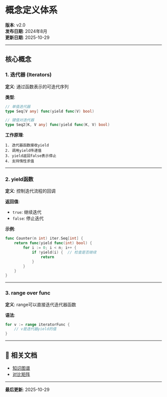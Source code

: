 ﻿# 概念定义体系

**版本**: v2.0  
**发布日期**: 2024年8月  
**更新日期**: 2025-10-29

---

## 核心概念

### 1. 迭代器 (Iterators)

**定义**: 通过函数表示的可迭代序列

**类型**:
```go
// 单值迭代器
type Seq[V any] func(yield func(V) bool)

// 键值对迭代器
type Seq2[K, V any] func(yield func(K, V) bool)
```

**工作原理**:
```
1. 迭代器函数接收yield
2. 调用yield传递值
3. yield返回false表示停止
4. 支持惰性求值
```

---

### 2. yield函数

**定义**: 控制迭代流程的回调

**返回值**:
- `true`: 继续迭代
- `false`: 停止迭代

**示例**:
```go
func Counter(n int) iter.Seq[int] {
    return func(yield func(int) bool) {
        for i := 0; i < n; i++ {
            if !yield(i) {  // 检查是否继续
                return
            }
        }
    }
}
```

---

### 3. range over func

**定义**: range可以直接迭代迭代器函数

**语法**:
```go
for v := range iteratorFunc {
    // v是迭代器yield的值
}
```

---

## 🔗 相关文档

- [知识图谱](./00-知识图谱.md)
- [对比矩阵](./00-对比矩阵.md)

---

**最后更新**: 2025-10-29

